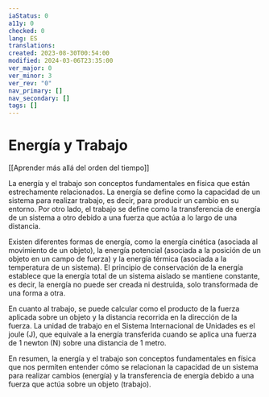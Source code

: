 ```yaml
---
iaStatus: 0
a11y: 0
checked: 0
lang: ES
translations: 
created: 2023-08-30T00:54:00
modified: 2024-03-06T23:35:00
ver_major: 0
ver_minor: 3
ver_rev: "0"
nav_primary: []
nav_secondary: []
tags: []
---
```

# Energía y Trabajo

[[Aprender más allá del orden del tiempo]]

La energía y el trabajo son conceptos fundamentales en física que están estrechamente relacionados. La energía se define como la capacidad de un sistema para realizar trabajo, es decir, para producir un cambio en su entorno. Por otro lado, el trabajo se define como la transferencia de energía de un sistema a otro debido a una fuerza que actúa a lo largo de una distancia.

Existen diferentes formas de energía, como la energía cinética (asociada al movimiento de un objeto), la energía potencial (asociada a la posición de un objeto en un campo de fuerza) y la energía térmica (asociada a la temperatura de un sistema). El principio de conservación de la energía establece que la energía total de un sistema aislado se mantiene constante, es decir, la energía no puede ser creada ni destruida, solo transformada de una forma a otra.

En cuanto al trabajo, se puede calcular como el producto de la fuerza aplicada sobre un objeto y la distancia recorrida en la dirección de la fuerza. La unidad de trabajo en el Sistema Internacional de Unidades es el joule (J), que equivale a la energía transferida cuando se aplica una fuerza de 1 newton (N) sobre una distancia de 1 metro.

En resumen, la energía y el trabajo son conceptos fundamentales en física que nos permiten entender cómo se relacionan la capacidad de un sistema para realizar cambios (energía) y la transferencia de energía debido a una fuerza que actúa sobre un objeto (trabajo).
